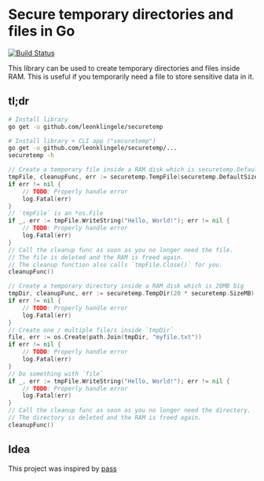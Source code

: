 # Secure temporary directories and files in Go

[![Build Status](https://travis-ci.org/leonklingele/securetemp.svg?branch=master)](https://travis-ci.org/leonklingele/securetemp)

This library can be used to create temporary directories and files inside RAM.
This is useful if you temporarily need a file to store sensitive data in it.

## tl;dr

```sh
# Install library
go get -u github.com/leonklingele/securetemp

# Install library + CLI app ("securetemp")
go get -u github.com/leonklingele/securetemp/...
securetemp -h
```

```go
// Create a temporary file inside a RAM disk which is securetemp.DefaultSize big
tmpFile, cleanupFunc, err := securetemp.TempFile(securetemp.DefaultSize)
if err != nil {
	// TODO: Properly handle error
	log.Fatal(err)
}
// `tmpFile` is an *os.File
if _, err := tmpFile.WriteString("Hello, World!"); err != nil {
	// TODO: Properly handle error
	log.Fatal(err)
}
// Call the cleanup func as soon as you no longer need the file.
// The file is deleted and the RAM is freed again.
// The cleanup function also calls `tmpFile.Close()` for you.
cleanupFunc()
```

```go
// Create a temporary directory inside a RAM disk which is 20MB big
tmpDir, cleanupFunc, err := securetemp.TempDir(20 * securetemp.SizeMB)
if err != nil {
	// TODO: Properly handle error
	log.Fatal(err)
}
// Create one / multiple file/s inside `tmpDir`
file, err := os.Create(path.Join(tmpDir, "myfile.txt"))
if err != nil {
	// TODO: Properly handle error
	log.Fatal(err)
}
// Do something with `file`
if _, err := tmpFile.WriteString("Hello, World!"); err != nil {
	// TODO: Properly handle error
	log.Fatal(err)
}
// Call the cleanup func as soon as you no longer need the directory.
// The directory is deleted and the RAM is freed again.
cleanupFunc()
```

## Idea

This project was inspired by [pass](https://www.passwordstore.org/)

